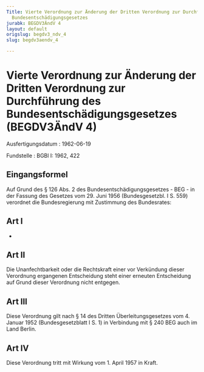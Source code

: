 ```yaml
---
Title: Vierte Verordnung zur Änderung der Dritten Verordnung zur Durchführung des
  Bundesentschädigungsgesetzes
jurabk: BEGDV3ÄndV 4
layout: default
origslug: begdv3_ndv_4
slug: begdv3aendv_4

---
```


# Vierte Verordnung zur Änderung der Dritten Verordnung zur Durchführung des Bundesentschädigungsgesetzes (BEGDV3ÄndV 4)

Ausfertigungsdatum
:   1962-06-19

Fundstelle
:   BGBl I: 1962, 422



## Eingangsformel

Auf Grund des § 126 Abs. 2 des Bundesentschädigungsgesetzes - BEG - in
der Fassung des Gesetzes vom 29. Juni 1956 (Bundesgesetzbl. I S. 559)
verordnet die Bundesregierung mit Zustimmung des Bundesrates:


## Art I

-


## Art II

Die Unanfechtbarkeit oder die Rechtskraft einer vor Verkündung dieser
Verordnung ergangenen Entscheidung steht einer erneuten Entscheidung
auf Grund dieser Verordnung nicht entgegen.


## Art III

Diese Verordnung gilt nach § 14 des Dritten Überleitungsgesetzes vom
4\. Januar 1952 (Bundesgesetzblatt I S. 1) in Verbindung mit § 240 BEG
auch im Land Berlin.


## Art IV

Diese Verordnung tritt mit Wirkung vom 1. April 1957 in Kraft.

